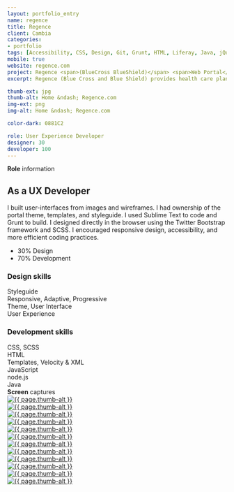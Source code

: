 ```yaml
---
layout: portfolio_entry
name: regence
title: Regence
client: Cambia
categories:
- portfolio
tags: [Accessibility, CSS, Design, Git, Grunt, HTML, Liferay, Java, jQuery, PHP, Portal, Responsive, SASS/SCSS, Styleguide, Theme, Twitter Bootstrap, Velocity]
mobile: true
website: regence.com
project: Regence <span>(BlueCross BlueShield)</span> <span>Web Portal</span>
excerpt: Regence (Blue Cross and Blue Shield) provides health care plans for Oregon, Utah, and Idaho. The web site provides resources for all visitors and allows members to administer their plans.

thumb-ext: jpg
thumb-alt: Home &ndash; Regence.com
img-ext: png
img-alt: Home &ndash; Regence.com

color-dark: 0881C2

role: User Experience Developer
designer: 30
developer: 100
---
```


<section class="section__role">
  <span class="section-title"><b>Role</b> information</span>
  <div class="group">
    <div class="col-half intro">
      <h2>As a UX Developer</h2>
      <p>I built user-interfaces from images and wireframes. I had ownership of the portal theme, templates, and styleguide. I used Sublime Text to code and Grunt to build. I designed directly in the browser using the Twitter Bootstrap framework and SCSS. I encouraged responsive design, accessibility, and more efficient coding practices.</p>
      <ul class="pizza-toppings" data-pie-id="pie__tasks" data-options='{"donut": "true"}'>
        <li data-value="30">30% Design</li>
        <li data-value="70">70% Development</li>
      </ul>
    </div>
    <div class="col-half hide-small">
      <div class="pizza-pie" id="pie__tasks"></div>
    </div>
  </div>
  <div class="group breakdown">
    <div class="col-half design">
      <h3 class="breakdown-title"><b>Design</b> skills</h3>
      <div class="progress">
        <div class="progress-bar show-me animated" role="progressbar" aria-valuenow="100" aria-valuemin="0" aria-valuemax="100" style="width: 100%;">
          Styleguide
        </div>
      </div>
      <div class="progress">
        <div class="progress-bar show-me animated" role="progressbar" aria-valuenow="95" aria-valuemin="0" aria-valuemax="100" style="width: 95%;">
          Responsive, Adaptive, Progressive
        </div>
      </div>
      <div class="progress">
        <div class="progress-bar show-me animated" role="progressbar" aria-valuenow="95" aria-valuemin="0" aria-valuemax="100" style="width: 95%;">
          Theme, User Interface
        </div>
      </div>
      <div class="progress">
        <div class="progress-bar show-me animated" role="progressbar" aria-valuenow="75" aria-valuemin="0" aria-valuemax="100" style="width: 75%;">
          User Experience
        </div>
      </div>
    </div>
    <div class="col-half coding">
      <h3 class="breakdown-title"><b>Development</b> skills</h3>
      <div class="progress">
        <div class="progress-bar show-me animated" role="progressbar" aria-valuenow="100" aria-valuemin="0" aria-valuemax="100" style="width: 100%;">
          CSS, SCSS
        </div>
      </div>
      <div class="progress">
        <div class="progress-bar show-me animated" role="progressbar" aria-valuenow="100" aria-valuemin="0" aria-valuemax="100" style="width: 100%;">
          HTML
        </div>
      </div>
      <div class="progress">
        <div class="progress-bar show-me animated" role="progressbar" aria-valuenow="65" aria-valuemin="0" aria-valuemax="100" style="width: 65%;">
          Templates, Velocity &amp; XML
        </div>
      </div>
      <div class="progress">
        <div class="progress-bar show-me animated" role="progressbar" aria-valuenow="50" aria-valuemin="0" aria-valuemax="100" style="width: 50%;">
          JavaScript
        </div>
      </div>
      <div class="progress">
        <div class="progress-bar show-me animated" role="progressbar" aria-valuenow="25" aria-valuemin="0" aria-valuemax="100" style="width: 25%;">
          node.js
        </div>
      </div>
      <div class="progress">
        <div class="progress-bar" role="progressbar" aria-valuenow="15" aria-valuemin="0" aria-valuemax="100" style="width: 15%;">
          Java
        </div>
      </div>
    </div>
  </div>
</section>

<section class="section__screens">
  <span class="section-title"><b>Screen</b> captures</span>
  <div class="content__screens component" data-eq-pts="small: 0, medium: 694, large: 1124">
    <div class="component__item four__item show-me animated">
      <a href="#" class="component__link fluidbox">
        <img src="/img/portfolio/{{ page.name }}/{{ page.name }}-01.{{ page.img-ext }}" alt="{{ page.thumb-alt }}" class="component__img img-responsive">
      </a>
    </div>
    <div class="component__item four__item show-me animated">
      <a href="#" class="component__link fluidbox">
        <img src="/img/portfolio/{{ page.name }}/{{ page.name }}-02.{{ page.img-ext }}" alt="{{ page.thumb-alt }}" class="component__img img-responsive">
      </a>
    </div>
    <div class="component__item four__item show-me animated">
      <a href="#" class="component__link fluidbox">
        <img src="/img/portfolio/{{ page.name }}/{{ page.name }}-03.{{ page.img-ext }}" alt="{{ page.thumb-alt }}" class="component__img img-responsive">
      </a>
    </div>
    <div class="component__item four__item show-me animated">
      <a href="#" class="component__link fluidbox">
        <img src="/img/portfolio/{{ page.name }}/{{ page.name }}-04.{{ page.img-ext }}" alt="{{ page.thumb-alt }}" class="component__img img-responsive">
      </a>
    </div>
    <div class="component__item four__item show-me animated">
      <a href="#" class="component__link fluidbox">
        <img src="/img/portfolio/{{ page.name }}/{{ page.name }}-05.{{ page.img-ext }}" alt="{{ page.thumb-alt }}" class="component__img img-responsive">
      </a>
    </div>
    <div class="component__item four__item show-me animated">
      <a href="#" class="component__link fluidbox">
        <img src="/img/portfolio/{{ page.name }}/{{ page.name }}-06.{{ page.img-ext }}" alt="{{ page.thumb-alt }}" class="component__img img-responsive">
      </a>
    </div>
    <div class="component__item four__item show-me animated">
      <a href="#" class="component__link fluidbox">
        <img src="/img/portfolio/{{ page.name }}/{{ page.name }}-07.{{ page.img-ext }}" alt="{{ page.thumb-alt }}" class="component__img img-responsive">
      </a>
    </div>
    <div class="component__item four__item show-me animated">
      <a href="#" class="component__link fluidbox">
        <img src="/img/portfolio/{{ page.name }}/{{ page.name }}-08.{{ page.img-ext }}" alt="{{ page.thumb-alt }}" class="component__img img-responsive">
      </a>
    </div>
    <div class="component__item four__item show-me animated">
      <a href="#" class="component__link fluidbox">
        <img src="/img/portfolio/{{ page.name }}/{{ page.name }}-09.{{ page.img-ext }}" alt="{{ page.thumb-alt }}" class="component__img img-responsive">
      </a>
    </div>
    <div class="component__item four__item show-me animated">
      <a href="#" class="component__link fluidbox">
        <img src="/img/portfolio/{{ page.name }}/{{ page.name }}-10.{{ page.img-ext }}" alt="{{ page.thumb-alt }}" class="component__img img-responsive">
      </a>
    </div>
    <div class="component__item four__item show-me animated">
      <a href="#" class="component__link fluidbox">
        <img src="/img/portfolio/{{ page.name }}/{{ page.name }}-11.{{ page.img-ext }}" alt="{{ page.thumb-alt }}" class="component__img img-responsive">
      </a>
    </div>
    <div class="component__item four__item show-me animated">
      <a href="#" class="component__link fluidbox">
        <img src="/img/portfolio/{{ page.name }}/{{ page.name }}-12.{{ page.img-ext }}" alt="{{ page.thumb-alt }}" class="component__img img-responsive">
      </a>
    </div>
  </div>
</section>

<script>
  $(window).load(function() {
    Pizza.init();
  })
</script>
